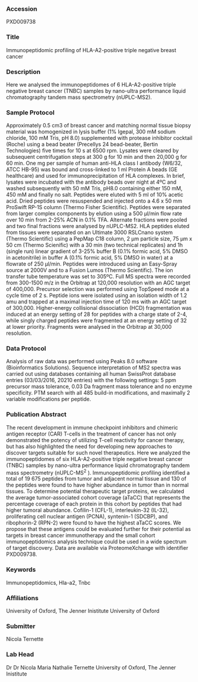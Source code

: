 ### Accession
PXD009738

### Title
Immunopeptidomic profiling of HLA-A2-positive triple negative breast cancer

### Description
Here we analysed the immunopeptidomes of 6 HLA-A2-positive triple negative breast cancer (TNBC) samples by nano-ultra performance liquid chromatography tandem mass spectrometry (nUPLC-MS2).

### Sample Protocol
Approximately 0.5 cm3 of breast cancer and matching normal tissue biopsy material was homogenized in lysis buffer (1% Igepal, 300 mM sodium chloride, 100 mM Tris, pH 8.0) supplemented with protease inhibitor cocktail (Roche) using a bead beater (Precellys 24 bead-beater, Bertin Technologies) five times for 10 s at 6500 rpm. Lysates were cleared by subsequent centrifugation steps at 300 g for 10 min and then 20,000 g for 60 min. One mg per sample of human anti-HLA class I antibody (W6/32, ATCC HB-95) was bound and cross-linked to 1 ml Protein A beads (GE healthcare) and used for immunoprecipitation of HLA complexes. In brief, lysates were incubated with the antibody beads over night at 4ºC and washed subsequently with 50 mM Tris, pH8.0 containing either 150 mM, 450 mM and finally no salt. Peptides were eluted with 5 ml of 10% acetic acid. Dried peptides were resuspended and injected onto a 4.6 x 50 mm ProSwift RP-1S column (Thermo Fisher Scientific). Peptides were separated from larger complex components by elution using a 500 μl/min flow rate over 10 min from 2-25% ACN in 0.1% TFA. Alternate fractions were pooled and two final fractions were analysed by nUPLC-MS2. HLA peptides eluted from tissues were separated on an Ultimate 3000 RSLCnano system (Thermo Scientific) using a PepMap C18 column, 2 μm particle size, 75 μm x 50 cm (Thermo Scienific) with a 30 min (two technical replicates) and 1h (single run) linear gradient of 3-25% buffer B (0.1% formic acid, 5% DMSO in acetonitrile) in buffer A (0.1% formic acid, 5% DMSO in water) at a flowrate of 250 µl/min. Peptides were introduced using an Easy-Spray source at 2000V and to a Fusion Lumos (Thermo Scientific). The ion transfer tube temperature was set to 305ºC. Full MS spectra were recorded from 300-1500 m/z in the Orbitrap at 120,000 resolution with an AGC target of 400,000. Precursor selection was performed using TopSpeed mode at a cycle time of 2 s. Peptide ions were isolated using an isolation width of 1.2 amu and trapped at a maximal injection time of 120 ms with an AGC target of 300,000. Higher-energy collisional dissociation (HCD) fragmentation was induced at an energy setting of 28 for peptides with a charge state of 2-4, while singly charged peptides were fragmented at an energy setting of 32 at lower priority. Fragments were analysed in the Orbitrap at 30,000 resolution.

### Data Protocol
Analysis of raw data was performed using Peaks 8.0 software (Bioinformatics Solutions). Sequence interpretation of MS2 spectra was carried out using databases containing all human SwissProt database entries (03/03/2016, 20210 entries) with the following settings: 5 ppm precursor mass tolerance, 0.03 Da fragment mass tolerance and no enzyme specificity. PTM search with all 485 build-in modifications, and maximally 2 variable modifications per peptide.

### Publication Abstract
The recent development in immune checkpoint inhibitors and chimeric antigen receptor (CAR) T-cells in the treatment of cancer has not only demonstrated the potency of utilizing T-cell reactivity for cancer therapy, but has also highlighted the need for developing new approaches to discover targets suitable for such novel therapeutics. Here we analyzed the immunopeptidomes of six HLA-A2-positive triple negative breast cancer (TNBC) samples by nano-ultra performance liquid chromatography tandem mass spectrometry (nUPLC-MS<sup>2</sup> ). Immunopeptidomic profiling identified a total of 19&#xa0;675 peptides from tumor and adjacent normal tissue and 130 of the peptides were found to have higher abundance in tumor than in normal tissues. To determine potential therapeutic target proteins, we calculated the average tumor-associated cohort coverage (aTaCC) that represents the percentage coverage of each protein in this cohort by peptides that had higher tumoral abundance. Cofilin-1 (CFL-1), interleukin-32 (IL-32), proliferating cell nuclear antigen (PCNA), syntenin-1 (SDCBP), and ribophorin-2 (RPN-2) were found to have the highest aTaCC scores. We propose that these antigens could be evaluated further for their potential as targets in breast cancer immunotherapy and the small cohort immunopeptidomics analysis technique could be used in a wide spectrum of target discovery. Data are available via ProteomeXchange with identifier PXD009738.

### Keywords
Immunopeptidomics, Hla-a2, Tnbc

### Affiliations
University of Oxford, The Jenner Inistitute
University of Oxford

### Submitter
Nicola Ternette

### Lab Head
Dr Dr Nicola Maria Nathalie Ternette
University of Oxford, The Jenner Inistitute


